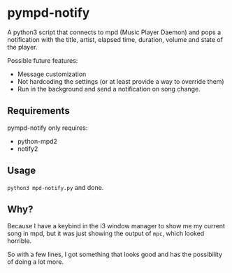 # pympd-notify

A python3 script that connects to mpd (Music Player Daemon) and pops a notification with the title, artist, elapsed time, duration, volume and state of the player.

Possible future features: 
* Message customization 
* Not hardcoding the settings (or at least provide a way to override them)
* Run in the background and send a notification on song change.

## Requirements

pympd-notify only requires:

* python-mpd2
* notify2

## Usage

` python3 mpd-notify.py ` and done.

## Why?

Because I have a keybind in the i3 window manager to show me my current song in mpd, but it was just showing the output of `mpc`, which looked horrible. 

So with a few lines, I got something that looks good and has the possibility of doing a lot more.
